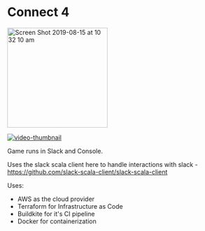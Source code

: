 # Connect 4

<img width="229" alt="Screen Shot 2019-08-15 at 10 32 10 am" src="https://user-images.githubusercontent.com/30946820/63065131-33419f80-bf48-11e9-8483-b477fae5285a.png">

[![video-thumbnail](https://user-images.githubusercontent.com/30946820/71894603-d7034480-31a2-11ea-9497-1488ba41b20e.PNG)](https://www.youtube.com/watch?v=TlFrnz3iKWk)

Game runs in Slack and Console.

Uses the slack scala client here to handle interactions with slack - https://github.com/slack-scala-client/slack-scala-client

Uses:
- AWS as the cloud provider
- Terraform for Infrastructure as Code
- Buildkite for it's CI pipeline
- Docker for containerization
